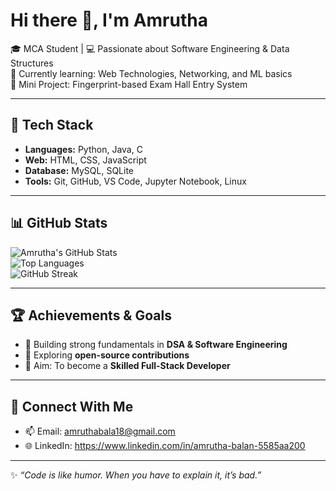 # Hi there 👋, I'm Amrutha

🎓 MCA Student | 💻 Passionate about Software Engineering & Data Structures  
🌱 Currently learning: Web Technologies, Networking, and ML basics  
📌 Mini Project: Fingerprint-based Exam Hall Entry System  

---

## 🚀 Tech Stack
- **Languages:** Python, Java, C  
- **Web:** HTML, CSS, JavaScript  
- **Database:** MySQL, SQLite  
- **Tools:** Git, GitHub, VS Code, Jupyter Notebook, Linux  

---

## 📊 GitHub Stats
![Amrutha's GitHub Stats](https://github-readme-stats.vercel.app/api?username=YOURUSERNAME&show_icons=true&theme=radical)  
![Top Languages](https://github-readme-stats.vercel.app/api/top-langs/?username=YOURUSERNAME&layout=compact&theme=radical)  
![GitHub Streak](https://github-readme-streak-stats.herokuapp.com/?user=YOURUSERNAME&theme=radical)  

---

## 🏆 Achievements & Goals
- 🔹 Building strong fundamentals in **DSA & Software Engineering**  
- 🔹 Exploring **open-source contributions**  
- 🔹 Aim: To become a **Skilled Full-Stack Developer**  

---

## 🔗 Connect With Me
- 📫 Email: amruthabala18@gmail.com  
- 🌐 LinkedIn: https://www.linkedin.com/in/amrutha-balan-5585aa200

---

✨ *“Code is like humor. When you have to explain it, it’s bad.”*
